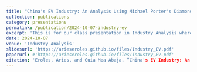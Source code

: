 ```yaml
---
title: "China's EV Industry: An Analysis Using Michael Porter's Diamond Model"
collection: publications
category: presentations
permalink: /publication/2024-10-07-industry-ev
excerpt: 'This is for our class presentation in Industry Analysis where Guia and I choose the EV industry and analyze it using the Diamond Model framework of Michael Porter.'
date: 2024-10-07
venue: 'Industry Analysis'
slidesurl: 'https://arieseroles.github.io/files/Industry_EV.pdf'
paperurl: #'https://arieseroles.github.io/files/Industry_EV.pdf'
citation: 'Eroles, Aries, and Guia Mea Abaja. “China's EV Industry: An Analysis Using Michael Porter's Diamond Model,” October 7, 2024'
---
```

